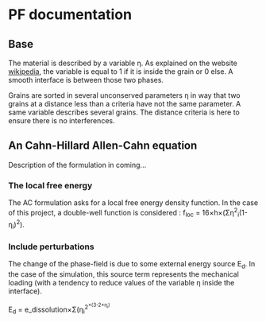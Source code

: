 # PF documentation

## Base

The material is described by a variable &eta;. As explained on the website [wikipedia](https://en.wikipedia.org/wiki/Phase-field_model), the variable is equal to 1 if it is inside the grain or 0 else. A smooth interface is between those two phases.

Grains are sorted in several unconserved parameters &eta; in way that two grains at a distance less than a criteria have not the same parameter. A same variable describes several grains. The distance criteria is here to ensure there is no interferences.

## An Cahn-Hillard Allen-Cahn equation

Description of the formulation in coming...

### The local free energy

The AC formulation asks for a local free energy density function. In the case of this project, a double-well function is considered : f<sub>loc</sub> = 16&times;h&times;(&Sigma;&eta;<sup>2</sup><sub>i</sub>(1-&eta;<sub>i</sub>)<sup>2</sup>).

### Include perturbations

The change of the phase-field is due to some external energy source E<sub>d</sub>. In the case of the simulation, this source term represents the mechanical loading (with a tendency to reduce values of the variable &eta; inside the interface).

E<sub>d</sub> = e_dissolution&times;&Sigma;(&eta;<sub>i</sub><sup>2<sup>&times;(3-2&times;&eta;<sub>i</sub>)
